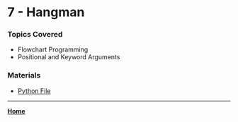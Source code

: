 # 7 - Hangman

### Topics Covered

* Flowchart Programming
* Positional and Keyword Arguments

### Materials

* [Python File](./007.py)

---

**[Home](../README.md)**